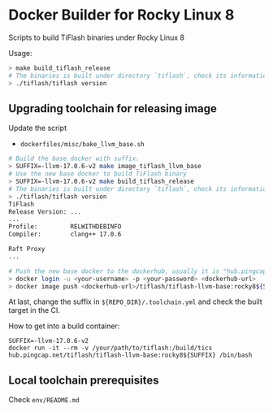 # Docker Builder for Rocky Linux 8

Scripts to build TiFlash binaries under Rocky Linux 8

Usage:

```bash
> make build_tiflash_release
# The binaries is built under directory `tiflash`, check its information
> ./tiflash/tiflash version
```

## Upgrading toolchain for releasing image

Update the script

- `dockerfiles/misc/bake_llvm_base.sh`

```bash
# Build the base docker with suffix.
> SUFFIX=-llvm-17.0.6-v2 make image_tiflash_llvm_base
# Use the new base docker to build TiFlash binary
> SUFFIX=-llvm-17.0.6-v2 make build_tiflash_release
# The binaries is built under directory `tiflash`, check its information
> ./tiflash/tiflash version
TiFlash
Release Version: ...
...
Profile:         RELWITHDEBINFO
Compiler:        clang++ 17.0.6

Raft Proxy
...

# Push the new base docker to the dockerhub, usually it is "hub.pingcap.net"
> docker login -u <your-username> -p <your-password> <dockerhub-url>
> docker image push <dockerhub-url>/tiflash/tiflash-llvm-base:rocky8${SUFFIX}
```

At last, change the suffix in `${REPO_DIR}/.toolchain.yml` and check the built target in the CI.


How to get into a build container:

```
SUFFIX=-llvm-17.0.6-v2
docker run -it --rm -v /your/path/to/tiflash:/build/tics hub.pingcap.net/tiflash/tiflash-llvm-base:rocky8${SUFFIX} /bin/bash
```

## Local toolchain prerequisites

Check `env/README.md`

